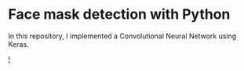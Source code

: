 # Face mask detection with Python
In this repository, I implemented a Convolutional Neural Network using Keras. 

[!](frame.gif)
